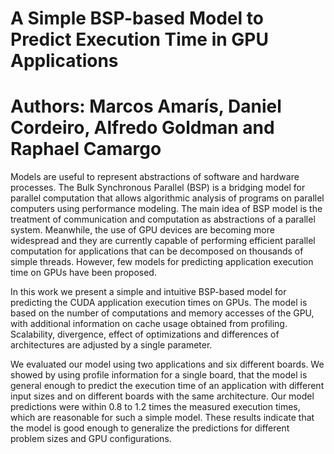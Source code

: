 
A Simple BSP-based Model to Predict Execution Time in GPU Applications
======
Authors: Marcos Amarís, Daniel Cordeiro, Alfredo Goldman and Raphael Camargo
===

Models are useful to represent abstractions of software and hardware processes. The Bulk Synchronous Parallel (BSP) is a bridging model for parallel computation that allows algorithmic analysis of programs on parallel computers using performance modeling. The main idea of BSP model is the treatment of communication and computation as abstractions of a parallel system. Meanwhile, the use of GPU devices are becoming more widespread and they are currently capable of performing efficient parallel computation for applications that can be decomposed on thousands of simple threads. However, few models for predicting application execution time on GPUs have been proposed.

In this work we present a simple and intuitive BSP-based model for predicting the CUDA application execution times on GPUs. The model is based on the number of computations and memory accesses of the GPU, with additional information on cache usage obtained from profiling. Scalability, divergence, effect of optimizations and differences of architectures are adjusted by a single parameter.

We evaluated our model using two applications and six different boards. We showed by using profile information for a single board, that the model is general enough to predict the execution time of an application with different input sizes and on different boards with the same architecture. Our model predictions were within $0.8$ to $1.2$ times the measured execution times, which are reasonable for such a simple model. These results indicate that the model is good enough to generalize the predictions for different problem sizes and GPU configurations.
